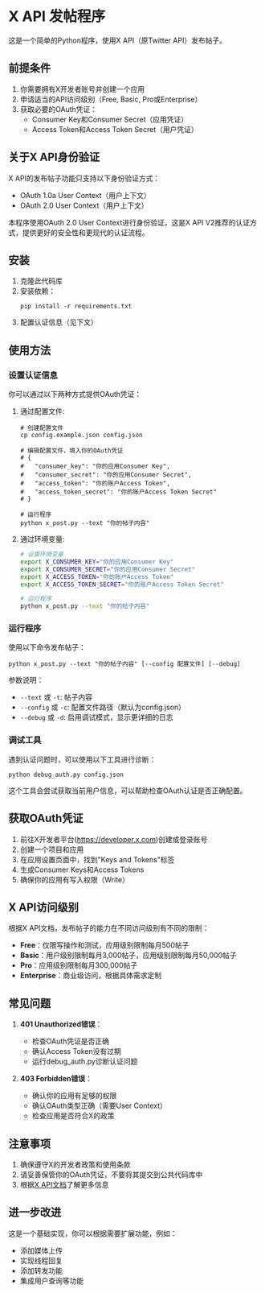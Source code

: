 # X API 发帖程序

这是一个简单的Python程序，使用X API（原Twitter API）发布帖子。

## 前提条件

1. 你需要拥有X开发者账号并创建一个应用
2. 申请适当的API访问级别（Free, Basic, Pro或Enterprise）
3. 获取必要的OAuth凭证：
   - Consumer Key和Consumer Secret（应用凭证）
   - Access Token和Access Token Secret（用户凭证）

## 关于X API身份验证

X API的发布帖子功能只支持以下身份验证方式：
- OAuth 1.0a User Context（用户上下文）
- OAuth 2.0 User Context（用户上下文）

本程序使用OAuth 2.0 User Context进行身份验证，这是X API V2推荐的认证方式，提供更好的安全性和更现代的认证流程。

## 安装

1. 克隆此代码库
2. 安装依赖：
   ```
   pip install -r requirements.txt
   ```
3. 配置认证信息（见下文）

## 使用方法

### 设置认证信息

你可以通过以下两种方式提供OAuth凭证：

1. 通过配置文件:
   ```
   # 创建配置文件
   cp config.example.json config.json
   
   # 编辑配置文件，填入你的OAuth凭证
   # {
   #   "consumer_key": "你的应用Consumer Key",
   #   "consumer_secret": "你的应用Consumer Secret",
   #   "access_token": "你的账户Access Token",
   #   "access_token_secret": "你的账户Access Token Secret"
   # }
   
   # 运行程序
   python x_post.py --text "你的帖子内容"
   ```

2. 通过环境变量:
   ```bash
   # 设置环境变量
   export X_CONSUMER_KEY="你的应用Consumer Key"
   export X_CONSUMER_SECRET="你的应用Consumer Secret"
   export X_ACCESS_TOKEN="你的账户Access Token"
   export X_ACCESS_TOKEN_SECRET="你的账户Access Token Secret"
   
   # 运行程序
   python x_post.py --text "你的帖子内容"
   ```

### 运行程序

使用以下命令发布帖子：

```
python x_post.py --text "你的帖子内容" [--config 配置文件] [--debug]
```

参数说明：
- `--text` 或 `-t`: 帖子内容
- `--config` 或 `-c`: 配置文件路径（默认为config.json）
- `--debug` 或 `-d`: 启用调试模式，显示更详细的日志

### 调试工具

遇到认证问题时，可以使用以下工具进行诊断：

```
python debug_auth.py config.json
```

这个工具会尝试获取当前用户信息，可以帮助检查OAuth认证是否正确配置。

## 获取OAuth凭证

1. 前往X开发者平台(https://developer.x.com)创建或登录账号
2. 创建一个项目和应用
3. 在应用设置页面中，找到"Keys and Tokens"标签
4. 生成Consumer Keys和Access Tokens
5. 确保你的应用有写入权限（Write）

## X API访问级别

根据X API文档，发布帖子的能力在不同访问级别有不同的限制：

- **Free**：仅限写操作和测试，应用级别限制每月500帖子
- **Basic**：用户级别限制每月3,000帖子，应用级别限制每月50,000帖子
- **Pro**：应用级别限制每月300,000帖子
- **Enterprise**：商业级访问，根据具体需求定制

## 常见问题

1. **401 Unauthorized错误**：
   - 检查OAuth凭证是否正确
   - 确认Access Token没有过期
   - 运行debug_auth.py诊断认证问题

2. **403 Forbidden错误**：
   - 确认你的应用有足够的权限
   - 确认OAuth类型正确（需要User Context）
   - 检查应用是否符合X的政策

## 注意事项

1. 确保遵守X的开发者政策和使用条款
2. 请妥善保管你的OAuth凭证，不要将其提交到公共代码库中
3. 根据[X API文档](https://docs.x.com/x-api/introduction)了解更多信息

## 进一步改进

这是一个基础实现，你可以根据需要扩展功能，例如：
- 添加媒体上传
- 实现线程回复
- 添加转发功能
- 集成用户查询等功能 